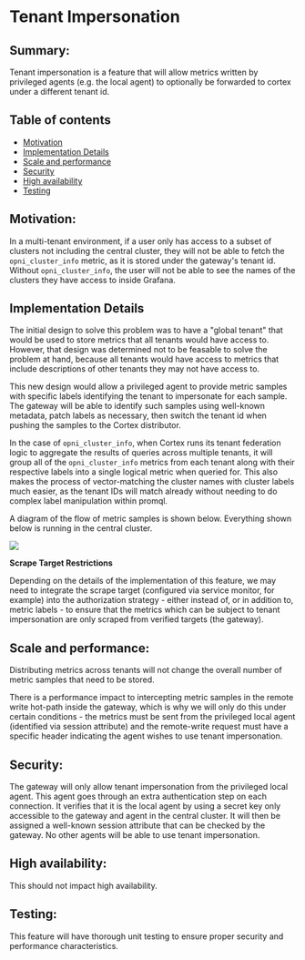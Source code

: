 # Tenant Impersonation

## Summary:
Tenant impersonation is a feature that will allow metrics written by privileged agents (e.g. the local agent) to optionally be forwarded to cortex under a different tenant id.

## Table of contents
* [Motivation](#Motivation)
* [Implementation Details](#Implementation-Details)
* [Scale and performance](#Scale-and-performance)
* [Security](#Security)
* [High availability](#High-availability)
* [Testing](#Testing)

## Motivation:
In a multi-tenant environment, if a user only has access to a subset of clusters not including the central cluster, they will not be able to fetch the `opni_cluster_info` metric, as it is stored under the gateway's tenant id. Without `opni_cluster_info`, the user will not be able to see the names of the clusters they have access to inside Grafana.

## Implementation Details

The initial design to solve this problem was to have a "global tenant" that would be used to store metrics that all tenants would have access to. However, that design was determined not to be feasable to solve the problem at hand, because all tenants would have access to metrics that include descriptions of other tenants they may not have access to.

This new design would allow a privileged agent to provide metric samples with specific labels identifying the tenant to impersonate for each sample. The gateway will be able to identify such samples using well-known metadata, patch labels as necessary, then switch the tenant id when pushing the samples to the Cortex distributor.

In the case of `opni_cluster_info`, when Cortex runs its tenant federation logic to aggregate the results of queries across multiple tenants, it will group all of the `opni_cluster_info` metrics from each tenant along with their respective labels into a single logical metric when queried for. This also makes the process of vector-matching the cluster names with cluster labels much easier, as the tenant IDs will match already without needing to do complex label manipulation within promql.

A diagram of the flow of metric samples is shown below. Everything shown below is running in the central cluster.

![](https://lucid.app/publicSegments/view/509cb1ed-31bf-4755-b417-1d22c008225f/image.png)

**Scrape Target Restrictions**

Depending on the details of the implementation of this feature, we may need to integrate the scrape target (configured via service monitor, for example) into the authorization strategy - either instead of, or in addition to, metric labels - to ensure that the metrics which can be subject to tenant impersonation are only scraped from verified targets (the gateway).

## Scale and performance:
Distributing metrics across tenants will not change the overall number of metric samples that need to be stored.

There is a performance impact to intercepting metric samples in the remote write hot-path inside the gateway, which is why we will only do this under certain conditions - the metrics must be sent from the privileged local agent (identified via session attribute) and the remote-write request must have a specific header indicating the agent wishes to use tenant impersonation.

## Security:
The gateway will only allow tenant impersonation from the privileged local agent. This agent goes through an extra authentication step on each connection. It verifies that it is the local agent by using a secret key only accessible to the gateway and agent in the central cluster. It will then be assigned a well-known session attribute that can be checked by the gateway. No other agents will be able to use tenant impersonation.

## High availability:
This should not impact high availability.

## Testing:
This feature will have thorough unit testing to ensure proper security and performance characteristics.